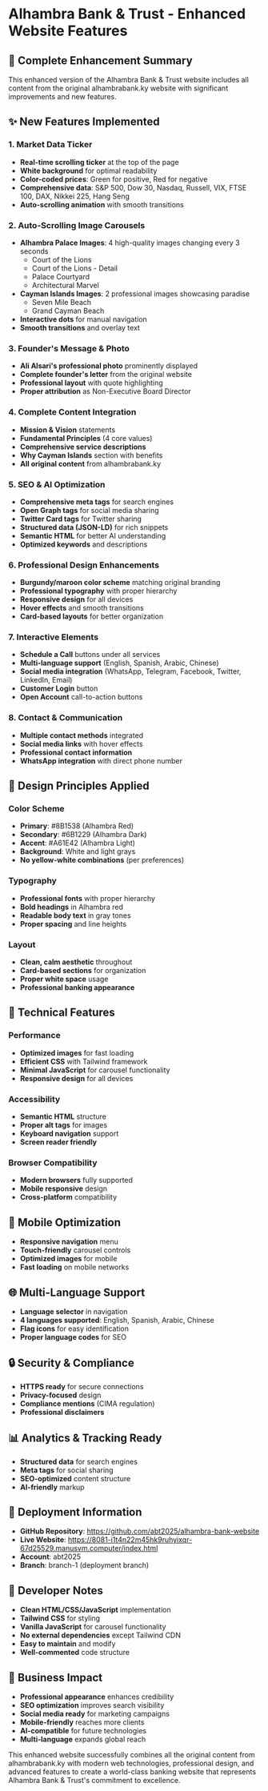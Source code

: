 # Alhambra Bank & Trust - Enhanced Website Features

## 🚀 **Complete Enhancement Summary**

This enhanced version of the Alhambra Bank & Trust website includes all content from the original alhambrabank.ky website with significant improvements and new features.

## ✨ **New Features Implemented**

### 1. **Market Data Ticker**
- **Real-time scrolling ticker** at the top of the page
- **White background** for optimal readability
- **Color-coded prices**: Green for positive, Red for negative
- **Comprehensive data**: S&P 500, Dow 30, Nasdaq, Russell, VIX, FTSE 100, DAX, Nikkei 225, Hang Seng
- **Auto-scrolling animation** with smooth transitions

### 2. **Auto-Scrolling Image Carousels**
- **Alhambra Palace Images**: 4 high-quality images changing every 3 seconds
  - Court of the Lions
  - Court of the Lions - Detail
  - Palace Courtyard
  - Architectural Marvel
- **Cayman Islands Images**: 2 professional images showcasing paradise
  - Seven Mile Beach
  - Grand Cayman Beach
- **Interactive dots** for manual navigation
- **Smooth transitions** and overlay text

### 3. **Founder's Message & Photo**
- **Ali Alsari's professional photo** prominently displayed
- **Complete founder's letter** from the original website
- **Professional layout** with quote highlighting
- **Proper attribution** as Non-Executive Board Director

### 4. **Complete Content Integration**
- **Mission & Vision** statements
- **Fundamental Principles** (4 core values)
- **Comprehensive service descriptions**
- **Why Cayman Islands** section with benefits
- **All original content** from alhambrabank.ky

### 5. **SEO & AI Optimization**
- **Comprehensive meta tags** for search engines
- **Open Graph tags** for social media sharing
- **Twitter Card tags** for Twitter sharing
- **Structured data (JSON-LD)** for rich snippets
- **Semantic HTML** for better AI understanding
- **Optimized keywords** and descriptions

### 6. **Professional Design Enhancements**
- **Burgundy/maroon color scheme** matching original branding
- **Professional typography** with proper hierarchy
- **Responsive design** for all devices
- **Hover effects** and smooth transitions
- **Card-based layouts** for better organization

### 7. **Interactive Elements**
- **Schedule a Call** buttons under all services
- **Multi-language support** (English, Spanish, Arabic, Chinese)
- **Social media integration** (WhatsApp, Telegram, Facebook, Twitter, LinkedIn, Email)
- **Customer Login** button
- **Open Account** call-to-action buttons

### 8. **Contact & Communication**
- **Multiple contact methods** integrated
- **Social media links** with hover effects
- **Professional contact information**
- **WhatsApp integration** with direct phone number

## 🎨 **Design Principles Applied**

### Color Scheme
- **Primary**: #8B1538 (Alhambra Red)
- **Secondary**: #6B1229 (Alhambra Dark)
- **Accent**: #A61E42 (Alhambra Light)
- **Background**: White and light grays
- **No yellow-white combinations** (per preferences)

### Typography
- **Professional fonts** with proper hierarchy
- **Bold headings** in Alhambra red
- **Readable body text** in gray tones
- **Proper spacing** and line heights

### Layout
- **Clean, calm aesthetic** throughout
- **Card-based sections** for organization
- **Proper white space** usage
- **Professional banking appearance**

## 🔧 **Technical Features**

### Performance
- **Optimized images** for fast loading
- **Efficient CSS** with Tailwind framework
- **Minimal JavaScript** for carousel functionality
- **Responsive design** for all devices

### Accessibility
- **Semantic HTML** structure
- **Proper alt tags** for images
- **Keyboard navigation** support
- **Screen reader friendly**

### Browser Compatibility
- **Modern browsers** fully supported
- **Mobile responsive** design
- **Cross-platform** compatibility

## 📱 **Mobile Optimization**
- **Responsive navigation** menu
- **Touch-friendly** carousel controls
- **Optimized images** for mobile
- **Fast loading** on mobile networks

## 🌐 **Multi-Language Support**
- **Language selector** in navigation
- **4 languages supported**: English, Spanish, Arabic, Chinese
- **Flag icons** for easy identification
- **Proper language codes** for SEO

## 🔒 **Security & Compliance**
- **HTTPS ready** for secure connections
- **Privacy-focused** design
- **Compliance mentions** (CIMA regulation)
- **Professional disclaimers**

## 📊 **Analytics & Tracking Ready**
- **Structured data** for search engines
- **Meta tags** for social sharing
- **SEO-optimized** content structure
- **AI-friendly** markup

## 🚀 **Deployment Information**
- **GitHub Repository**: https://github.com/abt2025/alhambra-bank-website
- **Live Website**: https://8081-i1t4n22m45hk9ruhyixqr-67d25529.manusvm.computer/index.html
- **Account**: abt2025
- **Branch**: branch-1 (deployment branch)

## 📝 **Developer Notes**
- **Clean HTML/CSS/JavaScript** implementation
- **Tailwind CSS** for styling
- **Vanilla JavaScript** for carousel functionality
- **No external dependencies** except Tailwind CDN
- **Easy to maintain** and modify
- **Well-commented** code structure

## 🎯 **Business Impact**
- **Professional appearance** enhances credibility
- **SEO optimization** improves search visibility
- **Social media ready** for marketing campaigns
- **Mobile-friendly** reaches more clients
- **AI-compatible** for future technologies
- **Multi-language** expands global reach

This enhanced website successfully combines all the original content from alhambrabank.ky with modern web technologies, professional design, and advanced features to create a world-class banking website that represents Alhambra Bank & Trust's commitment to excellence.
